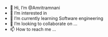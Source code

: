 - 👋 Hi, I’m @Amritramnani
- 👀 I’m interested in 
- 🌱 I’m currently learning Software engineering 
- 💞️ I’m looking to collaborate on ...
- 📫 How to reach me ...

<!---
Amritramnani/Amritramnani is a ✨ special ✨ repository because its `README.md` (this file) appears on your GitHub profile.
You can click the Preview link to take a look at your changes.
--->
